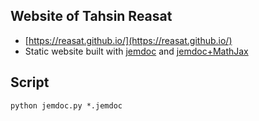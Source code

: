 ## Website of Tahsin Reasat
- [https://reasat.github.io/](https://reasat.github.io/)
 - Static website built with [jemdoc](https://jemdoc.jaboc.net/) and [jemdoc+MathJax](http://www.mit.edu/~wsshin/jemdoc+mathjax.html)


## Script
```
python jemdoc.py *.jemdoc 
```
